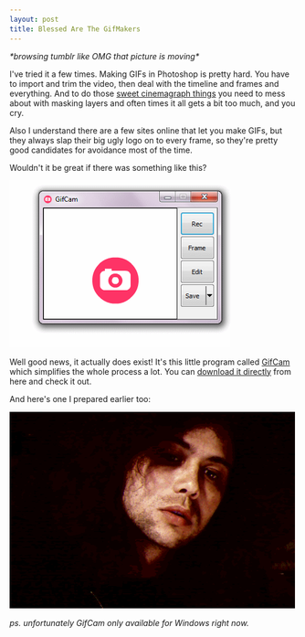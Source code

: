 ```yaml
---
layout: post
title: Blessed Are The GifMakers
---
```


_\*browsing tumblr like OMG that picture is moving\*_

I've tried it a few times. Making GIFs in Photoshop is pretty hard. You have to import and trim the video, then deal with the timeline and frames and everything. And to do those [sweet cinemagraph things](http://cinemagraphs.com/) you need to mess about with masking layers and often times it all gets a bit too much, and you cry.

Also I understand there are a few sites online that let you make GIFs, but they always slap their big ugly logo on to every frame, so they're pretty good candidates for avoidance most of the time.

Wouldn't it be great if there was something like this?

![GifCam animation](public/img/gifcamaiming.gif)

Well good news, it actually does exist! It's this little program called [GifCam](http://blog.bahraniapps.com/gifcam/) which simplifies the whole process a lot. You can [download it directly](http://www.bahraniapps.com/apps/gifcam/gifcam.php) from here and check it out.

And here's one I prepared earlier too:

![colour ghost](public/img/colour-ghost-screen-smallest.gif)

*ps. unfortunately GifCam only available for Windows right now.*
